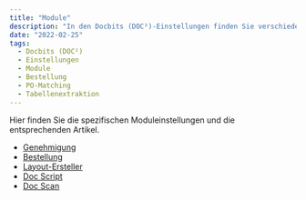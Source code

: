 ```yaml
---
title: "Module"
description: "In den Docbits (DOC²)-Einstellungen finden Sie verschiedene Module. Diese Module sind wichtig, wenn Sie sich mit PO-Matching befassen und die Tabellenextraktionsfunktion nutzen möchten."
date: "2022-02-25"
tags:
  - Docbits (DOC²)
  - Einstellungen
  - Module
  - Bestellung
  - PO-Matching
  - Tabellenextraktion
---
```


Hier finden Sie die spezifischen Moduleinstellungen und die entsprechenden Artikel.

- [Genehmigung](/assets/images/docbits/image-45-1024x355.png "Docbits (DOC²) Genehmigung")
- [Bestellung](/assets/images/docbits/image-46.png "Docbits (DOC²) Bestellung")
- [Layout-Ersteller](/assets/images/docbits/image-44-1024x396.png "Docbits (DOC²) Layout-Ersteller")
- [Doc Script](/assets/images/docbits/image-47.png "Docbits (DOC²) Doc Script")
- [Doc Scan](/assets/images/docbits/image-47.png "Docbits (DOC²) Doc Scan")